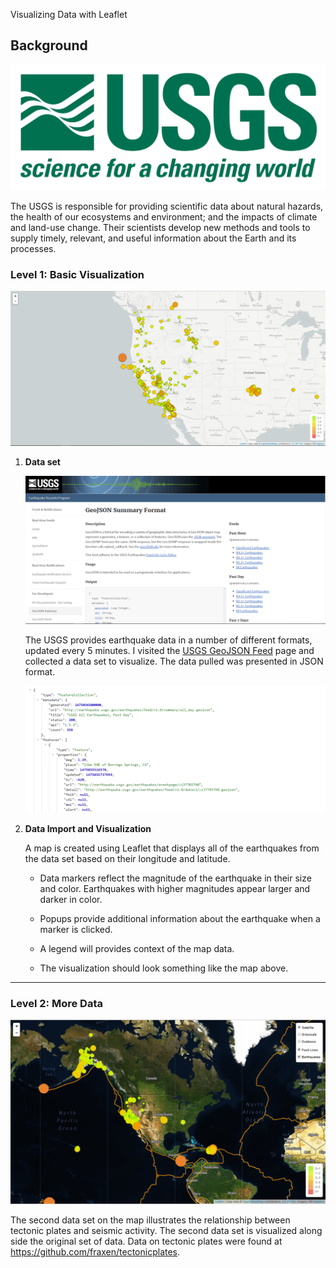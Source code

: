 Visualizing Data with Leaflet

## Background

![1-Logo](Images/1-Logo.png)

The USGS is responsible for providing scientific data about natural hazards, the health of our ecosystems and environment; and the impacts of climate and land-use change. Their scientists develop new methods and tools to supply timely, relevant, and useful information about the Earth and its processes.

### Level 1: Basic Visualization

![2-BasicMap](Images/2-BasicMap.png)

1. **Data set**

   ![3-Data](Images/3-Data.png)

   The USGS provides earthquake data in a number of different formats, updated every 5 minutes. I visited the [USGS GeoJSON Feed](http://earthquake.usgs.gov/earthquakes/feed/v1.0/geojson.php) page and collected a data set to visualize. The data pulled was presented in JSON format.

   ![4-JSON](Images/4-JSON.png)

2. **Data Import and Visualization**

   A map is created using Leaflet that displays all of the earthquakes from the data set based on their longitude and latitude.

   * Data markers reflect the magnitude of the earthquake in their size and color. Earthquakes with higher magnitudes appear larger and darker in color.

   * Popups provide additional information about the earthquake when a marker is clicked.

   * A legend will provides context of the map data.

   * The visualization should look something like the map above.

- - -

### Level 2: More Data

![5-Advanced](Images/5-Advanced.png)

The second data set on the map illustrates the relationship between tectonic plates and seismic activity. The second data set is visualized along side the original set of data. Data on tectonic plates were found at <https://github.com/fraxen/tectonicplates>.
